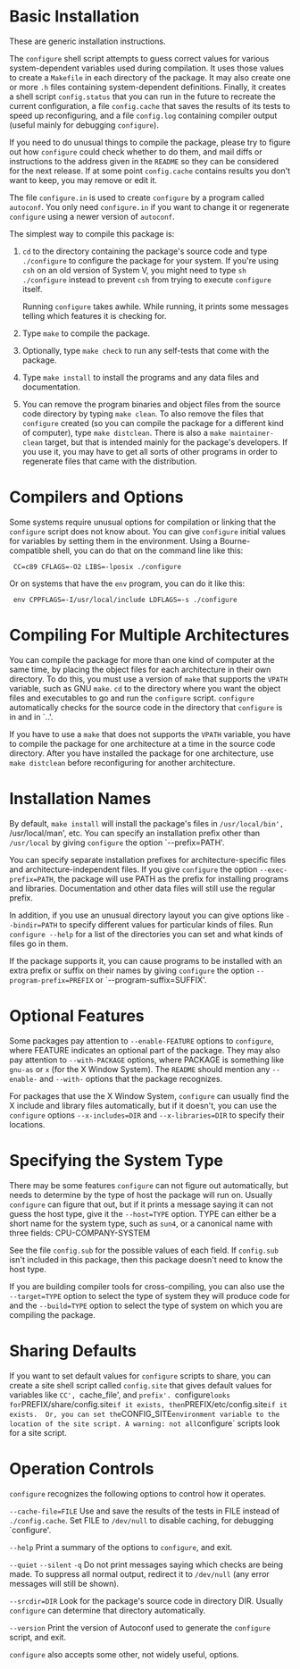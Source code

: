 Basic Installation
==================

   These are generic installation instructions.

   The `configure` shell script attempts to guess correct values for
various system-dependent variables used during compilation.  It uses
those values to create a `Makefile` in each directory of the package.
It may also create one or more `.h` files containing system-dependent
definitions.  Finally, it creates a shell script `config.status` that
you can run in the future to recreate the current configuration, a file
`config.cache` that saves the results of its tests to speed up
reconfiguring, and a file `config.log` containing compiler output
(useful mainly for debugging `configure`).

   If you need to do unusual things to compile the package, please try
to figure out how `configure` could check whether to do them, and mail
diffs or instructions to the address given in the `README` so they can
be considered for the next release.  If at some point `config.cache`
contains results you don't want to keep, you may remove or edit it.

   The file `configure.in` is used to create `configure` by a program
called `autoconf`.  You only need `configure.in` if you want to change
it or regenerate `configure` using a newer version of `autoconf`.

The simplest way to compile this package is:

  1. `cd` to the directory containing the package's source code and type
     `./configure` to configure the package for your system.  If you're
     using `csh` on an old version of System V, you might need to type
     `sh ./configure` instead to prevent `csh` from trying to execute
     `configure` itself.

     Running `configure` takes awhile.  While running, it prints some
     messages telling which features it is checking for.

  2. Type `make` to compile the package.

  3. Optionally, type `make check` to run any self-tests that come with
     the package.

  4. Type `make install` to install the programs and any data files and
     documentation.

  5. You can remove the program binaries and object files from the
     source code directory by typing `make clean`.  To also remove the
     files that `configure` created (so you can compile the package for
     a different kind of computer), type `make distclean`.  There is
     also a `make maintainer-clean` target, but that is intended mainly
     for the package's developers.  If you use it, you may have to get
     all sorts of other programs in order to regenerate files that came
     with the distribution.

Compilers and Options
=====================

   Some systems require unusual options for compilation or linking that
the `configure` script does not know about.  You can give `configure`
initial values for variables by setting them in the environment.  Using
a Bourne-compatible shell, you can do that on the command line like
this:

     CC=c89 CFLAGS=-O2 LIBS=-lposix ./configure

Or on systems that have the `env` program, you can do it like this:

     env CPPFLAGS=-I/usr/local/include LDFLAGS=-s ./configure

Compiling For Multiple Architectures
====================================

   You can compile the package for more than one kind of computer at the
same time, by placing the object files for each architecture in their
own directory.  To do this, you must use a version of `make` that
supports the `VPATH` variable, such as GNU `make`.  `cd` to the
directory where you want the object files and executables to go and run
the `configure` script.  `configure` automatically checks for the
source code in the directory that `configure` is in and in `..'.

   If you have to use a `make` that does not supports the `VPATH`
variable, you have to compile the package for one architecture at a time
in the source code directory.  After you have installed the package for
one architecture, use `make distclean` before reconfiguring for another
architecture.

Installation Names
==================

   By default, `make install` will install the package's files in
`/usr/local/bin', `/usr/local/man', etc.  You can specify an
installation prefix other than `/usr/local` by giving `configure` the
option `--prefix=PATH'.

   You can specify separate installation prefixes for
architecture-specific files and architecture-independent files.  If you
give `configure` the option `--exec-prefix=PATH`, the package will use
PATH as the prefix for installing programs and libraries.
Documentation and other data files will still use the regular prefix.

   In addition, if you use an unusual directory layout you can give
options like `--bindir=PATH` to specify different values for particular
kinds of files.  Run `configure --help` for a list of the directories
you can set and what kinds of files go in them.

   If the package supports it, you can cause programs to be installed
with an extra prefix or suffix on their names by giving `configure` the
option `--program-prefix=PREFIX` or `--program-suffix=SUFFIX'.

Optional Features
=================

   Some packages pay attention to `--enable-FEATURE` options to
`configure`, where FEATURE indicates an optional part of the package.
They may also pay attention to `--with-PACKAGE` options, where PACKAGE
is something like `gnu-as` or `x` (for the X Window System).  The
`README` should mention any `--enable-` and `--with-` options that the
package recognizes.

   For packages that use the X Window System, `configure` can usually
find the X include and library files automatically, but if it doesn't,
you can use the `configure` options `--x-includes=DIR` and
`--x-libraries=DIR` to specify their locations.

Specifying the System Type
==========================

   There may be some features `configure` can not figure out
automatically, but needs to determine by the type of host the package
will run on.  Usually `configure` can figure that out, but if it prints
a message saying it can not guess the host type, give it the
`--host=TYPE` option.  TYPE can either be a short name for the system
type, such as `sun4`, or a canonical name with three fields:
     CPU-COMPANY-SYSTEM

See the file `config.sub` for the possible values of each field.  If
`config.sub` isn't included in this package, then this package doesn't
need to know the host type.

   If you are building compiler tools for cross-compiling, you can also
use the `--target=TYPE` option to select the type of system they will
produce code for and the `--build=TYPE` option to select the type of
system on which you are compiling the package.

Sharing Defaults
================

   If you want to set default values for `configure` scripts to share,
you can create a site shell script called `config.site` that gives
default values for variables like `CC', `cache_file', and `prefix'.
`configure` looks for `PREFIX/share/config.site` if it exists, then
`PREFIX/etc/config.site` if it exists.  Or, you can set the
`CONFIG_SITE` environment variable to the location of the site script.
A warning: not all `configure` scripts look for a site script.

Operation Controls
==================

   `configure` recognizes the following options to control how it
operates.

`--cache-file=FILE`
     Use and save the results of the tests in FILE instead of
     `./config.cache`.  Set FILE to `/dev/null` to disable caching, for
     debugging `configure'.

`--help`
     Print a summary of the options to `configure`, and exit.

`--quiet`
`--silent`
`-q`
     Do not print messages saying which checks are being made.  To
     suppress all normal output, redirect it to `/dev/null` (any error
     messages will still be shown).

`--srcdir=DIR`
     Look for the package's source code in directory DIR.  Usually
     `configure` can determine that directory automatically.

`--version`
     Print the version of Autoconf used to generate the `configure`
     script, and exit.

`configure` also accepts some other, not widely useful, options.

